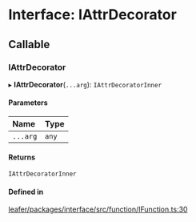 # Interface: IAttrDecorator

## Callable

### IAttrDecorator

▸ **IAttrDecorator**(`...arg`): `IAttrDecoratorInner`

#### Parameters

| Name | Type |
| :------ | :------ |
| `...arg` | `any` |

#### Returns

`IAttrDecoratorInner`

#### Defined in

[leafer/packages/interface/src/function/IFunction.ts:30](https://github.com/leaferjs/leafer/blob/a165a56/packages/interface/src/function/IFunction.ts#L30)
